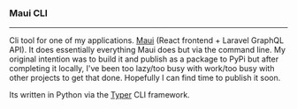 ### Maui CLI

------------
Cli tool for one of my applications. [Maui](https://mauii.app "Maui") (React frontend + Laravel GraphQL API). It does essentially everything Maui does but via the command line. My original intention was to build it and publish as a package to PyPi but after completing it locally, I've been too lazy/too busy with work/too busy with other projects to get that done. Hopefully I can find time to publish it soon.

Its written in Python via the [Typer](https://typer.tiangolo.com/ "Typer") CLI framework.

